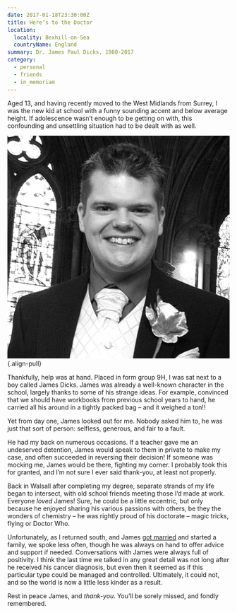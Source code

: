 ```yaml
---
date: 2017-01-18T23:30:00Z
title: Here’s to the Doctor
location:
  locality: Bexhill-on-Sea
  countryName: England
summary: Dr. James Paul Dicks, 1980-2017
category:
  - personal
  - friends
  - in_memoriam
---
```


Aged 13, and having recently moved to the West Midlands from Surrey, I was the new kid at school with a funny sounding accent and below average height. If adolescence wasn’t enough to be getting on with, this confounding and unsettling situation had to be dealt with as well.

![James at his wedding in 2009.](/media/2017/018/a1/james_dicks.jpg)
{.align-pull}

Thankfully, help was at hand. Placed in form group 9H, I was sat next to a boy called James Dicks. James was already a well-known character in the school, largely thanks to some of his strange ideas. For example, convinced that we should have workbooks from previous school years to hand, he carried all his around in a tightly packed bag – and it weighed a ton!!

Yet from day one, James looked out for me. Nobody asked him to, he was just that sort of person: selfless, generous, and fair to a fault.

He had my back on numerous occasions. If a teacher gave me an undeserved detention, James would speak to them in private to make my case, and often succeeded in reversing their decision! If someone was mocking me, James would be there, fighting my corner. I probably took this for granted, and I’m not sure I ever said thank-you, at least not properly.

Back in Walsall after completing my degree, separate strands of my life began to intersect, with old school friends meeting those I’d made at work. Everyone _loved_ James! Sure, he could be a little eccentric, but only because he enjoyed sharing his various passions with others, be they the wonders of chemistry – he was rightly proud of his doctorate – magic tricks, flying or Doctor Who.

Unfortunately, as I returned south, and James [got married](https://www.flickr.com/photos/paulrobertlloyd/albums/72157622839452169) and started a family, we spoke less often, though he was always on hand to offer advice and support if needed. Conversations with James were always full of positivity. I think the last time we talked in any great detail was not long after he received his cancer diagnosis, but even then it seemed as if this particular type could be managed and controlled. Ultimately, it could not, and so the world is now a little less kinder as a result.

Rest in peace James, and _thank-you_. You’ll be sorely missed, and fondly remembered.
